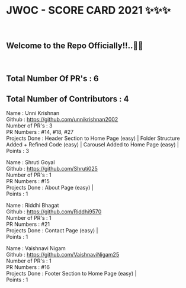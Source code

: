 <h1> JWOC - SCORE CARD 2021 ✨✨✨ </h1> <br>
<h2> Welcome to the Repo Officially!!..🙌👏 </h2> <br>

## Total Number Of PR's : 6
## Total Number of Contributors : 4

  
Name : Unni Krishnan <br>
Github : https://github.com/unnikrishnan2002 <br>
Number of PR's : 3 <br>
PR Numbers : #14, #18, #27 <br>
Projects Done : Header Section to Home Page (easy) | Folder Structure Added + Refined Code (easy) | Carousel Added to Home Page (easy) | <br>
Points : 3 <br>

Name : Shruti Goyal <br>
Github : https://github.com/Shruti025 <br>
Number of PR's : 1 <br>
PR Numbers : #15 <br>
Projects Done : About Page (easy) | <br>
Points : 1 <br>

Name : Riddhi Bhagat <br>
Github : https://github.com/Riddhi9570 <br>
Number of PR's : 1 <br>
PR Numbers : #21 <br>
Projects Done : Contact Page (easy) | <br>
Points : 1 <br>

Name : Vaishnavi Nigam <br>
Github : https://github.com/VaishnaviNigam25 <br>
Number of PR's : 1 <br>
PR Numbers : #16 <br>
Projects Done : Footer Section to Home Page (easy) | <br>
Points : 1 <br>
